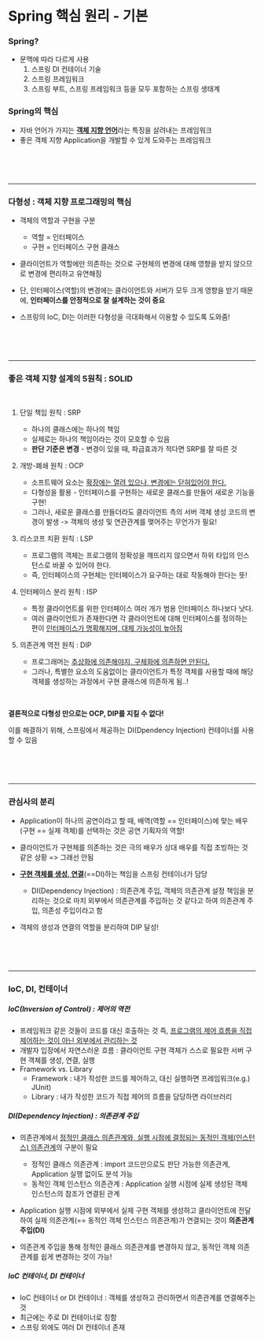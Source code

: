 Spring 핵심 원리 - 기본
===

### Spring?
- 문맥에 따라 다르게 사용
  1. 스프링 DI 컨테이너 기술
  2. 스프링 프레임워크
  3. 스프링 부트, 스프링 프레임워크 등을 모두 포함하는 스프링 생태계

### Spring의 핵심
- 자바 언어가 가지는 <b><u>객체 지향 언어</u></b>라는 특징을 살려내는 프레임워크
- 좋은 객체 지향 Application을 개발할 수 있게 도와주는 프레임워크
<br />
<br />
<br />
<hr />

### 다형성 : 객체 지향 프로그래밍의 핵심
- 객체의 역할과 구현을 구분
    - 역할 = 인터페이스
    - 구현 = 인터페이스 구현 클래스

- 클라이언트가 역할에만 의존하는 것으로 구현체의 변경에 대해 영향을 받지 않으므로 변경에 편리하고 유연해짐

- 단, 인터페이스(역할)의 변경에는 클라이언트와 서버가 모두 크게 영향을 받기 때문에, <b>인터페이스를 안정적으로 잘 설계하는 것이 중요</b>

- 스프링의 IoC, DI는 이러한 다형성을 극대화해서 이용할 수 있도록 도와줌!
<br />
<br />
<br />
<hr />

### 좋은 객체 지향 설계의 5원칙 : SOLID

<br />

1. 단일 책임 원칙 : SRP
    - 하나의 클래스에는 하나의 책임
    - 실제로는 하나의 책임이라는 것이 모호할 수 있음
    - <b>판단 기준은 변경</b> - 변경이 있을 때, 파급효과가 적다면 SRP를 잘 따른 것

2. 개방-폐쇄 원칙 : OCP
    - 소프트웨어 요소는 <u>확장에는 열려 있으나, 변경에는 닫혀있어야 한다.</u>
    - 다형성을 활용 - 인터페이스를 구현하는 새로운 클래스를 만들어 새로운 기능을 구현!
    - 그러나, 새로운 클래스를 만들더라도 클라이언트 측의 서버 객체 생성 코드의 변경이 발생 -> 객체의 생성 및 연관관계를 맺어주는 무언가가 필요!

3. 리스코프 치환 원칙 : LSP
    - 프로그램의 객체는 프로그램의 정확성을 깨뜨리지 않으면서 하위 타입의 인스턴스로 바꿀 수 있어야 한다.
    - 즉, 인터페이스의 구현체는 인터페이스가 요구하는 대로 작동해야 한다는 뜻!

4. 인터페이스 분리 원칙 : ISP
    - 특정 클라이언트를 위한 인터페이스 여러 개가 범용 인터페이스 하나보다 낫다.
    - 여러 클라이언트가 존재한다면 각 클라이언트에 대해 인터페이스를 정의하는 편이 <u>인터페이스가 명확해지며, 대체 가능성이 높아짐</u>

5. 의존관계 역전 원칙 : DIP
    - 프로그래머는 <u>추상화에 의존해야지, 구체화에 의존하면 안된다.</u>
    - 그러나, 특별한 요소의 도움없이는 클라이언트가 특정 객체를 사용할 때에 해당 객체를 생성하는 과정에서 구현 클래스에 의존하게 됨..!

<br />

<b>결론적으로 다형성 만으로는 OCP, DIP를 지킬 수 없다!</b>

이를 해결하기 위해, 스프링에서 제공하는 DI(Dpendency Injection) 컨테이너를 사용할 수 있음
        
<br />
<br />
<br />
<hr />

### 관심사의 분리

- Application이 하나의 공연이라고 할 때, 배역(역할 == 인터페이스)에 맞는 배우(구현 == 실제 객체)를 선택하는 것은 공연 기획자의 역할!

- 클라이언트가 구현체를 의존하는 것은 극의 배우가 상대 배우를 직접 초빙하는 것 같은 상황 => 그래선 안됨

- <b><u>구현 객체를 생성, 연결</u></b>(==DI)하는 책임을 스프링 컨테이너가 담당
    - DI(Dependency Injection) : 의존관계 주입, 객체의 의존관계 설정 책임을 분리하는 것으로 마치 외부에서 의존관계를 주입하는 것 같다고 하여 의존관계 주입, 의존성 주입이라고 함

- 객체의 생성과 연결의 역할을 분리하여 DIP 달성!

<br />
<br />
<br />
<hr />

### IoC, DI, 컨테이너

##### IoC(Inversion of Control) : 제어의 역전
- 프레임워크 같은 것들이 코드를 대신 호출하는 것 즉, <u>프로그램의 제어 흐름을 직접 제어하는 것이 아닌 외부에서 관리하는 것</u>
- 개발자 입장에서 자연스러운 흐름 : 클라이언트 구현 객체가 스스로 필요한 서버 구현 객체를 생성, 연결, 실행
- Framework vs. Library
    - Framework : 내가 작성한 코드를 제어하고, 대신 실행하면 프레임워크(e.g.) JUnit)
    - Library : 내가 작성한 코드가 직접 제어의 흐름을 담당하면 라이브러리

##### DI(Dependency Injection) : 의존관계 주입
- 의존관계에서 <u>정적인 클래스 의존관계와, 실행 시점에 결정되는 동적인 객체(인스턴스) 의존관계</u>의 구분이 필요
    - 정적인 클래스 의존관계 : import 코드만으로도 판단 가능한 의존관계, Application 실행 없이도 분석 가능
    - 동적인 객체 인스턴스 의존관계 : Application 실행 시점에 실제 생성된 객체 인스턴스의 참조가 연결된 관계

- Application 실행 시점에 외부에서 실제 구현 객체를 생성하고 클라이언트에 전달하여 실제 의존관계(== 동적인 객체 인스턴스 의존관계)가 연결되는 것이 <b>의존관계 주입(DI)</b>

- 의존관계 주입을 통해 정적인 클래스 의존관계를 변경하지 않고, 동적인 객체 의존관계를 쉽게 변경하는 것이 가능!

##### IoC 컨테이너, DI 컨테이너

- IoC 컨테이너 or DI 컨테이너 : 객체를 생성하고 관리하면서 의존관계를 연결해주는 것
- 최근에는 주로 DI 컨테이너로 칭함
- 스프링 외에도 여러 DI 컨테이너 존재